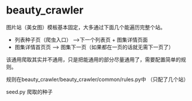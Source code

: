 # beauty_crawler
图片站（美女图）模板基本固定，大多通过下面几个能遍历完整个站。
* 列表种子页（爬虫入口） -->下一个列表页 + 图集详情页面
* 图集详情首页页 --> 图集下一页（如果都在一页的话就无需下一页了）

该通用爬取其实并不通用，只是把能通用的部分尽量通用了，需要配置简单的规则。

规则在beauty_crawler/beauty_crawler/common/rules.py中 （只配了几个站）

seed.py 爬取的种子
